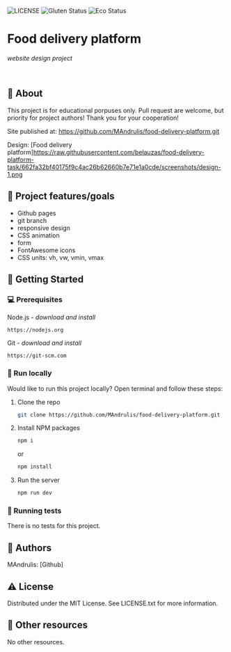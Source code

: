 ![LICENSE](https://img.shields.io/badge/license-MIT-blue.svg?style=flat-square)
![Gluten Status](https://img.shields.io/badge/Gluten-Free-green.svg)
![Eco Status](https://img.shields.io/badge/ECO-Friendly-green.svg)

# Food delivery platform

_website design project_

<br>

## 🌟 About

This project is for educational porpuses only. Pull request are welcome, but priority for project authors! Thank you for your cooperation!

Site published at: https://github.com/MAndrulis/food-delivery-platform.git

Design: [Food delivery platform]https://raw.githubusercontent.com/belauzas/food-delivery-platform-task/662fa32bf40175f9c4ac26b62660b7e71e1a0cde/screenshots/design-1.png

## 🎯 Project features/goals

- Github pages
- git branch
- responsive design
- CSS animation
- form
- FontAwesome icons
- CSS units: vh, vw, vmin, vmax

## 🧰 Getting Started

### 💻 Prerequisites

Node.js - _download and install_

```
https://nodejs.org
```

Git - _download and install_

```
https://git-scm.com
```

### 🏃 Run locally

Would like to run this project locally? Open terminal and follow these steps:

1. Clone the repo
   ```sh
   git clone https://github.com/MAndrulis/food-delivery-platform.git
   ```
2. Install NPM packages
   ```sh
   npm i
   ```
   or
   ```sh
   npm install
   ```
3. Run the server
   ```sh
   npm run dev
   ```

### 🧪 Running tests

There is no tests for this project.

## 🎅 Authors

MAndrulis: [Github]

## ⚠️ License

Distributed under the MIT License. See LICENSE.txt for more information.

## 🔗 Other resources

No other resources.